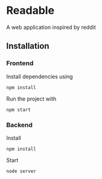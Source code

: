 # Readable

A web application inspired by reddit

## Installation

### Frontend

Install dependencies using

```
npm install
```

Run the project with

```
npm start
```

### Backend

Install

```
npm install
```

Start

```
node server
```

